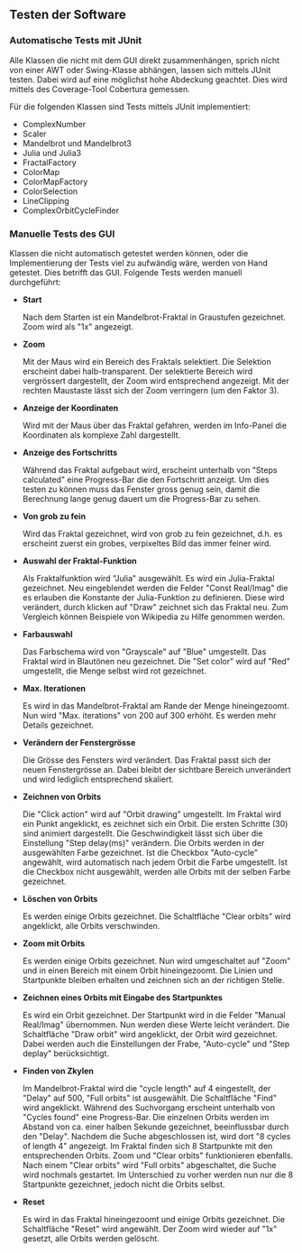 ## Testen der Software ##

### Automatische Tests mit JUnit ###

Alle Klassen die nicht mit dem GUI direkt zusammenhängen, sprich nicht von einer
AWT oder Swing-Klasse abhängen, lassen sich mittels JUnit testen. Dabei wird auf
eine möglichst hohe Abdeckung geachtet. Dies wird mittels des Coverage-Tool
Cobertura gemessen.

Für die folgenden Klassen sind Tests mittels JUnit implementiert:

* ComplexNumber
* Scaler
* Mandelbrot und Mandelbrot3
* Julia und Julia3
* FractalFactory
* ColorMap
* ColorMapFactory
* ColorSelection
* LineClipping
* ComplexOrbitCycleFinder


### Manuelle Tests des GUI ###

Klassen die nicht automatisch getestet werden können, oder die Implementierung
der Tests viel zu aufwändig wäre, werden von Hand getestet. Dies betrifft das
GUI. Folgende Tests werden manuell durchgeführt:

  * **Start**

	Nach dem Starten ist ein Mandelbrot-Fraktal in Graustufen gezeichnet. Zoom
	wird als "1x" angezeigt.

  * **Zoom**

	Mit der Maus wird ein Bereich des Fraktals selektiert. Die Selektion
	erscheint dabei halb-transparent. Der selektierte Bereich wird vergrössert
	dargestellt, der Zoom wird entsprechend angezeigt. Mit der rechten Maustaste
	lässt sich der Zoom verringern (um den Faktor 3).

  * **Anzeige der Koordinaten**

	Wird mit der Maus über das Fraktal gefahren, werden im Info-Panel die
	Koordinaten als komplexe Zahl dargestellt.

  * **Anzeige des Fortschritts**

	Während das Fraktal aufgebaut wird, erscheint unterhalb von "Steps
	calculated" eine Progress-Bar die den Fortschritt anzeigt. Um dies testen zu
	können muss das Fenster gross genug sein, damit die Berechnung lange genug
	dauert um die Progress-Bar zu sehen.

  * **Von grob zu fein**

	Wird das Fraktal gezeichnet, wird von grob zu fein gezeichnet, d.h. es
	erscheint zuerst ein grobes, verpixeltes Bild das immer feiner wird.

  * **Auswahl der Fraktal-Funktion**

	Als Fraktalfunktion wird "Julia" ausgewählt. Es wird ein Julia-Fraktal
	gezeichnet. Neu eingeblendet werden die Felder "Const Real/Imag" die es
	erlauben die Konstante der Julia-Funktion zu definieren. Diese wird
	verändert, durch klicken auf "Draw" zeichnet sich das Fraktal neu. Zum
	Vergleich können Beispiele von Wikipedia zu Hilfe genommen werden.

  * **Farbauswahl**

	Das Farbschema wird von "Grayscale" auf "Blue" umgestellt. Das Fraktal
	wird in Blautönen neu gezeichnet. Die "Set color" wird auf "Red" umgestellt,
	die Menge selbst wird rot gezeichnet.

  * **Max. Iterationen**

	Es wird in das Mandelbrot-Fraktal am Rande der Menge hineingezoomt. Nun wird
	"Max. iterations" von 200 auf 300 erhöht. Es werden mehr Details gezeichnet.

  * **Verändern der Fenstergrösse**

	Die Grösse des Fensters wird verändert. Das Fraktal passt sich der neuen
	Fenstergrösse an. Dabei bleibt der sichtbare Bereich unverändert und wird
	lediglich entsprechend skaliert.

  * **Zeichnen von Orbits**

	Die "Click action" wird auf "Orbit drawing" umgestellt. Im Fraktal wird ein
	Punkt angeklickt, es zeichnet sich ein Orbit. Die ersten Schritte (30) sind
	animiert dargestellt. Die Geschwindigkeit lässt sich über die Einstellung
	"Step delay(ms)" verändern. Die Orbits werden in der ausgewählten Farbe
	gezeichnet. Ist die Checkbox "Auto-cycle" angewählt, wird automatisch nach
	jedem Orbit die Farbe umgestellt. Ist die Checkbox nicht ausgewählt, werden
	alle Orbits mit der selben Farbe gezeichnet.

  * **Löschen von Orbits**

	Es werden einige Orbits gezeichnet. Die Schaltfläche "Clear orbits" wird
	angeklickt, alle Orbits verschwinden.

  * **Zoom mit Orbits**

	Es werden einige Orbits gezeichnet. Nun wird umgeschaltet auf "Zoom" und in
	einen Bereich mit einem Orbit hineingezoomt. Die Linien und Startpunkte
	bleiben erhalten und zeichnen sich an der richtigen Stelle.

  * **Zeichnen eines Orbits mit Eingabe des Startpunktes**

	Es wird ein Orbit gezeichnet. Der Startpunkt wird in die Felder "Manual
	Real/Imag" übernommen. Nun werden diese Werte leicht verändert. Die
	Schaltfläche "Draw orbit" wird angeklickt, der Orbit wird gezeichnet. Dabei
	werden auch die Einstellungen der Frabe, "Auto-cycle" und "Step deplay"
	berücksichtigt.

  * **Finden von Zkylen**

	Im Mandelbrot-Fraktal wird die "cycle length" auf 4 eingestellt, der "Delay"
	auf 500, "Full orbits" ist ausgewählt. Die Schaltfläche "Find" wird
	angeklickt. Während des Suchvorgang erscheint unterhalb von "Cycles found"
	eine Progress-Bar. Die einzelnen Orbits werden im Abstand von ca. einer
	halben Sekunde gezeichnet, beeinflussbar durch den "Delay". Nachdem die Suche
	abgeschlossen ist, wird dort "8 cycles of length 4" angezeigt. Im Fraktal
	finden sich 8 Startpunkte mit den entsprechenden Orbits. Zoom und "Clear
	orbits" funktionieren ebenfalls. Nach einem "Clear orbits" wird "Full
	orbits" abgeschaltet, die Suche wird nochmals gestartet. Im Unterschied zu
	vorher werden nun nur die 8 Startpunkte gezeichnet, jedoch nicht die Orbits
	selbst.

  * **Reset**

	Es wird in das Fraktal hineingezoomt und einige Orbits gezeichnet. Die
	Schaltfläche "Reset" wird angewählt. Der Zoom wird wieder auf "1x" gesetzt,
	alle Orbits werden gelöscht.

